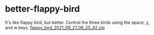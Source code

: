 # better-flappy-bird
It's like flappy bird, but better. Control the three birds using the space, y, and w keys.
[flappy_bird_2021_09_27_06_25_42.zip](https://github.com/yunkim7/better-flappy-bird/files/7233891/flappy_bird_2021_09_27_06_25_42.zip)
